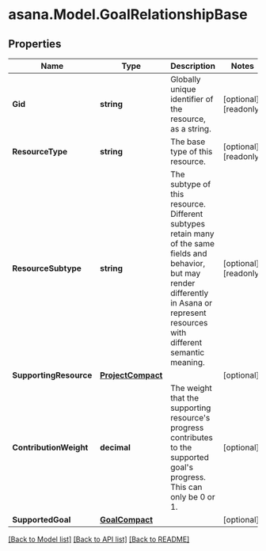 
# asana.Model.GoalRelationshipBase

## Properties

Name | Type | Description | Notes
------------ | ------------- | ------------- | -------------
**Gid** | **string** | Globally unique identifier of the resource, as a string. | [optional] [readonly] 
**ResourceType** | **string** | The base type of this resource. | [optional] [readonly] 
**ResourceSubtype** | **string** | The subtype of this resource. Different subtypes retain many of the same fields and behavior, but may render differently in Asana or represent resources with different semantic meaning. | [optional] [readonly] 
**SupportingResource** | [**ProjectCompact**](ProjectCompact.md) |  | [optional] 
**ContributionWeight** | **decimal** | The weight that the supporting resource&#39;s progress contributes to the supported goal&#39;s progress. This can only be 0 or 1. | [optional] 
**SupportedGoal** | [**GoalCompact**](GoalCompact.md) |  | [optional] 

[[Back to Model list]](../README.md#documentation-for-models)
[[Back to API list]](../README.md#documentation-for-api-endpoints)
[[Back to README]](../README.md)

